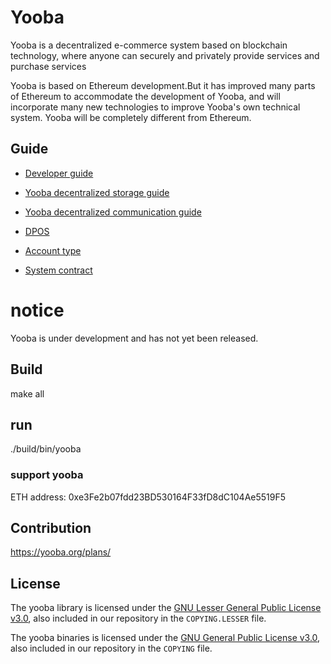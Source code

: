 # Yooba
  Yooba is a decentralized e-commerce system based on blockchain technology, where anyone can securely and privately provide services and purchase services

Yooba is based on Ethereum development.But it has improved many parts of Ethereum to accommodate the development of Yooba, and will incorporate many new technologies to improve Yooba's own technical system. Yooba will be completely different from Ethereum.

## Guide

 - [Developer guide](https://github.com/yooba-team/yooba/wiki/Develop-Guide) 

 - [Yooba decentralized storage guide](https://github.com/yooba-team/yooba/wiki/Yooba-decentralized-storage-guide)  

- [Yooba decentralized communication guide](https://github.com/yooba-team/yooba/wiki/Yooba-decentralized-communication-guide)  

- [DPOS](https://github.com/yooba-team/yooba/wiki/DPOS)  

- [Account type](https://github.com/yooba-team/yooba/wiki/Account-type)  

- [System contract](https://github.com/yooba-team/yooba/wiki/System-contract)  

 
 # notice 
Yooba is under development and has not yet been released.
 
 ## Build
 
 make all
 
 ## run
 
 ./build/bin/yooba
 



### support yooba
ETH address: 0xe3Fe2b07fdd23BD530164F33fD8dC104Ae5519F5



## Contribution

https://yooba.org/plans/

## License

The yooba library is licensed under the
[GNU Lesser General Public License v3.0](https://www.gnu.org/licenses/lgpl-3.0.en.html), also
included in our repository in the `COPYING.LESSER` file.

The yooba binaries  is licensed under the
[GNU General Public License v3.0](https://www.gnu.org/licenses/gpl-3.0.en.html), also included
in our repository in the `COPYING` file.
